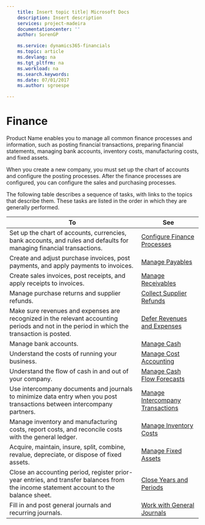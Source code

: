 ```yaml
---
    title: Insert topic title| Microsoft Docs
    description: Insert description
    services: project-madeira
    documentationcenter: ''
    author: SorenGP

    ms.service: dynamics365-financials
    ms.topic: article
    ms.devlang: na
    ms.tgt_pltfrm: na
    ms.workload: na
    ms.search.keywords:
    ms.date: 07/01/2017
    ms.author: sgroespe

---
```

# Finance
Product Name enables you to manage all common finance processes and information, such as posting financial transactions, preparing financial statements, managing bank accounts, inventory costs, manufacturing costs, and fixed assets.  
  
 When you create a new company, you must set up the chart of accounts and configure the posting processes. After the finance processes are configured, you can configure the sales and purchasing processes.  
  
 The following table describes a sequence of tasks, with links to the topics that describe them. These tasks are listed in the order in which they are generally performed.  
  
|**To**|**See**|  
|------------|-------------|  
|Set up the chart of accounts, currencies, bank accounts, and rules and defaults for managing financial transactions.|[Configure Finance Processes](../configure-finance-processes.md)|  
|Create and adjust purchase invoices, post payments, and apply payments to invoices.|[Manage Payables](../manage-payables.md)|  
|Create sales invoices, post receipts, and apply receipts to invoices.|[Manage Receivables](../manage-receivables.md)|  
|Manage purchase returns and supplier refunds.|[Collect Supplier Refunds](../collect-supplier-refunds.md)|  
|Make sure revenues and expenses are recognized in the relevant accounting periods and not in the period in which the transaction is posted.|[Defer Revenues and Expenses](../defer-revenues-and-expenses.md)|  
|Manage bank accounts.|[Manage Cash](../manage-cash.md)|  
|Understand the costs of running your business.|[Manage Cost Accounting](../manage-cost-accounting.md)|  
|Understand the flow of cash in and out of your company.|[Manage Cash Flow Forecasts](../manage-cash-flow-forecasts.md)|  
|Use intercompany documents and journals to minimize data entry when you post transactions between intercompany partners.|[Manage Intercompany Transactions](../manage-intercompany-transactions.md)|  
|Manage inventory and manufacturing costs, report costs, and reconcile costs with the general ledger.|[Manage Inventory Costs](../manage-inventory-costs.md)|  
|Acquire, maintain, insure, split, combine, revalue, depreciate, or dispose of fixed assets.|[Manage Fixed Assets](../manage-fixed-assets.md)|  
|Close an accounting period, register prior-year entries, and transfer balances from the income statement account to the balance sheet.|[Close Years and Periods](../close-years-and-periods.md)|  
|Fill in and post general journals and recurring journals.|[Work with General Journals](../work-with-general-journals.md)|
